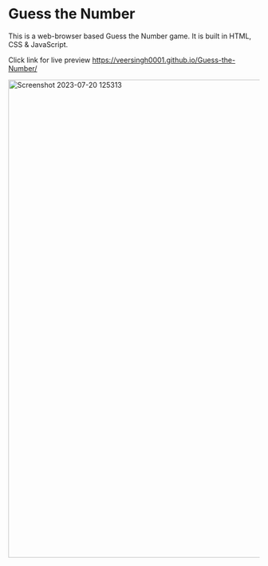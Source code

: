 # Guess the Number
 This is a web-browser based Guess the Number game. It is built in HTML, CSS & JavaScript.  

Click link for live preview
https://veersingh0001.github.io/Guess-the-Number/

<img width="958" alt="Screenshot 2023-07-20 125313" src="https://github.com/VeerSingh0001/Guess-the-Number/assets/115876530/e0ff29f0-6ab3-4da0-8f59-46e7c3650471">
